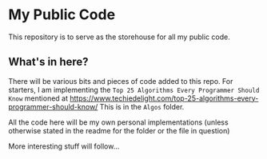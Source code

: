# My Public Code

This repository is to serve as the storehouse for all my public code.

## What's in here?

There will be various bits and pieces of code added to this repo.
For starters, I am implementing the `Top 25 Algorithms Every Programmer Should Know` mentioned at https://www.techiedelight.com/top-25-algorithms-every-programmer-should-know/ This is in the `Algos` folder.

All the code here will be my own personal implementations (unless otherwise stated in the readme for the folder or the file in question)

More interesting stuff will follow...

